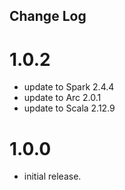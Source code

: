 ## Change Log

# 1.0.2

- update to Spark 2.4.4
- update to Arc 2.0.1
- update to Scala 2.12.9

# 1.0.0

- initial release.